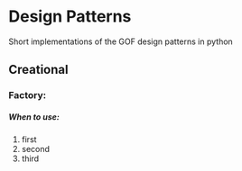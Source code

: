 # Design Patterns
Short implementations of the GOF design patterns in python



## Creational

### Factory:

##### When to use:

1. first
2. second
3. third


